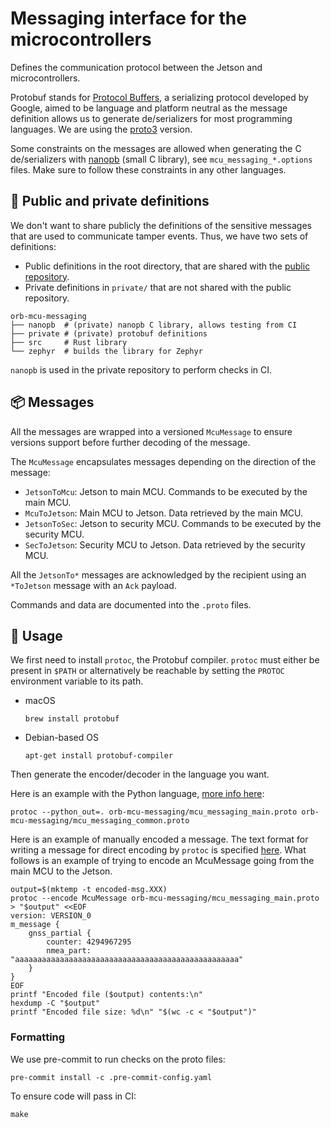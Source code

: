 # Messaging interface for the microcontrollers

Defines the communication protocol between the Jetson and microcontrollers.

Protobuf stands for
[Protocol Buffers](https://developers.google.com/protocol-buffers), a
serializing protocol developed by Google, aimed to be language and platform
neutral as the message definition allows us to generate de/serializers for most
programming languages. We are using the
[proto3](https://developers.google.com/protocol-buffers/docs/proto3) version.

Some constraints on the messages are allowed when generating the C
de/serializers with [nanopb](https://github.com/nanopb/nanopb) (small C
library), see `mcu_messaging_*.options` files. Make sure to follow these
constraints in any other languages.

## 🔐 Public and private definitions

We don't want to share publicly the definitions of the sensitive messages that
are used to communicate tamper events. Thus, we have two sets of definitions:

- Public definitions in the root directory, that are shared with the
  [public repository](https://www.github.com/worldcoin/open-orb-mcu-messaging).
- Private definitions in `private/` that are not shared with the public
  repository.

```shell
orb-mcu-messaging
├── nanopb  # (private) nanopb C library, allows testing from CI
├── private # (private) protobuf definitions
├── src     # Rust library
└── zephyr  # builds the library for Zephyr
```

`nanopb` is used in the private repository to perform checks in CI.

## 📦 Messages

All the messages are wrapped into a versioned `McuMessage` to ensure versions
support before further decoding of the message.

The `McuMessage` encapsulates messages depending on the direction of the
message:

- `JetsonToMcu`: Jetson to main MCU. Commands to be executed by the main MCU.
- `McuToJetson`: Main MCU to Jetson. Data retrieved by the main MCU.
- `JetsonToSec`: Jetson to security MCU. Commands to be executed by the security
  MCU.
- `SecToJetson`: Security MCU to Jetson. Data retrieved by the security MCU.

All the `JetsonTo*` messages are acknowledged by the recipient using an
`*ToJetson` message with an `Ack` payload.

Commands and data are documented into the `.proto` files.

## 📝 Usage

We first need to install `protoc`, the Protobuf compiler. `protoc` must either
be present in `$PATH` or alternatively be reachable by setting the `PROTOC`
environment variable to its path.

- macOS
  ```shell
  brew install protobuf
  ```
- Debian-based OS
  ```shell
  apt-get install protobuf-compiler
  ```

Then generate the encoder/decoder in the language you want.

Here is an example with the Python language,
[more info here](https://developers.google.com/protocol-buffers/docs/reference/python-generated):

```shell
protoc --python_out=. orb-mcu-messaging/mcu_messaging_main.proto orb-mcu-messaging/mcu_messaging_common.proto
```

Here is an example of manually encoded a message. The text format for writing a
message for direct encoding by `protoc` is specified
[here](https://protobuf.dev/reference/protobuf/textformat-spec/). What follows
is an example of trying to encode an McuMessage going from the main MCU to the
Jetson.

```shell
output=$(mktemp -t encoded-msg.XXX)
protoc --encode McuMessage orb-mcu-messaging/mcu_messaging_main.proto > "$output" <<EOF
version: VERSION_0
m_message {
    gnss_partial {
        counter: 4294967295
        nmea_part: "aaaaaaaaaaaaaaaaaaaaaaaaaaaaaaaaaaaaaaaaaaaaaaaaaa"
    }
}
EOF
printf "Encoded file ($output) contents:\n"
hexdump -C "$output"
printf "Encoded file size: %d\n" "$(wc -c < "$output")"
```

### Formatting

We use pre-commit to run checks on the proto files:

```shell
pre-commit install -c .pre-commit-config.yaml
```

To ensure code will pass in CI:

```shell
make
```
